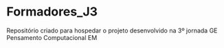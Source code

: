 # Formadores_J3
Repositório criado para hospedar o projeto desenvolvido na 3º jornada GE Pensamento Computacional EM
